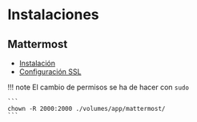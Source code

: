 # Instalaciones

## Mattermost

* [Instalación](https://docs.mattermost.com/install/prod-docker.html#production-docker-setup-on-ubuntu)
* [Configuración SSL](https://github.com/mattermost/mattermost-docker#start)

!!! note
    El cambio de permisos se ha de hacer con `sudo`
    
    ```
    chown -R 2000:2000 ./volumes/app/mattermost/
    ```
